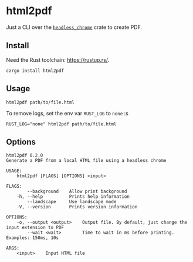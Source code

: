 # html2pdf

Just a CLI over the [`headless_chrome`](https://crates.io/crates/headless_chrome) crate to create PDF.

## Install

Need the Rust toolchain: <https://rustup.rs/>.

```shell
cargo install html2pdf
```

## Usage

```shell
html2pdf path/to/file.html
```

To remove logs, set the env var `RUST_LOG` to `none` :s

```shell
RUST_LOG="none" html2pdf path/to/file.html
```

## Options

```shell
html2pdf 0.2.0
Generate a PDF from a local HTML file using a headless chrome

USAGE:
    html2pdf [FLAGS] [OPTIONS] <input>

FLAGS:
        --background    Allow print background
    -h, --help          Prints help information
        --landscape     Use landscape mode
    -V, --version       Prints version information

OPTIONS:
    -o, --output <output>    Output file. By default, just change the input extension to PDF
        --wait <wait>        Time to wait in ms before printing. Examples: 150ms, 10s

ARGS:
    <input>    Input HTML file
```
